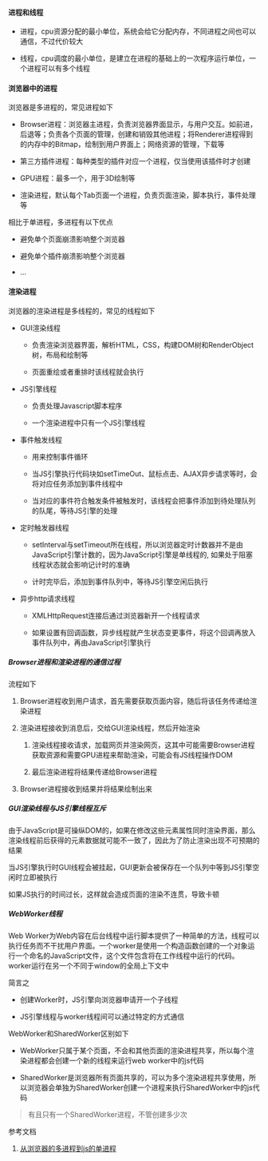 #### 进程和线程

- 进程，cpu资源分配的最小单位，系统会给它分配内存，不同进程之间也可以通信，不过代价较大

- 线程，cpu调度的最小单位，是建立在进程的基础上的一次程序运行单位，一个进程可以有多个线程

#### 浏览器中的进程

浏览器是多进程的，常见进程如下

- Browser进程：浏览器主进程，负责浏览器界面显示，与用户交互。如前进，后退等；负责各个页面的管理，创建和销毁其他进程；将Renderer进程得到的内存中的Bitmap，绘制到用户界面上；网络资源的管理，下载等

- 第三方插件进程：每种类型的插件对应一个进程，仅当使用该插件时才创建

- GPU进程：最多一个，用于3D绘制等

- 渲染进程，默认每个Tab页面一个进程，负责页面渲染，脚本执行，事件处理等

相比于单进程，多进程有以下优点

- 避免单个页面崩溃影响整个浏览器

- 避免单个插件崩溃影响整个浏览器

- ...

#### 渲染进程

浏览器的渲染进程是多线程的，常见的线程如下

- GUI渲染线程

    - 负责渲染浏览器界面，解析HTML，CSS，构建DOM树和RenderObject树，布局和绘制等

    - 页面重绘或者重排时该线程就会执行

- JS引擎线程

    - 负责处理Javascript脚本程序

    - 一个渲染进程中只有一个JS引擎线程

- 事件触发线程

    - 用来控制事件循环

    - 当JS引擎执行代码块如setTimeOut、鼠标点击、AJAX异步请求等时，会将对应任务添加到事件线程中

    - 当对应的事件符合触发条件被触发时，该线程会把事件添加到待处理队列的队尾，等待JS引擎的处理

- 定时触发器线程

    - setInterval与setTimeout所在线程，所以浏览器定时计数器并不是由JavaScript引擎计数的，因为JavaScript引擎是单线程的, 如果处于阻塞线程状态就会影响记计时的准确

    - 计时完毕后，添加到事件队列中，等待JS引擎空闲后执行

- 异步http请求线程

    - XMLHttpRequest连接后通过浏览器新开一个线程请求

    - 如果设置有回调函数，异步线程就产生状态变更事件，将这个回调再放入事件队列中，再由JavaScript引擎执行

##### Browser进程和渲染进程的通信过程

流程如下

1. Browser进程收到用户请求，首先需要获取页面内容，随后将该任务传递给渲染进程

2. 渲染进程接收到消息后，交给GUI渲染线程，然后开始渲染

    1. 渲染线程接收请求，加载网页并渲染网页，这其中可能需要Browser进程获取资源和需要GPU进程来帮助渲染，可能会有JS线程操作DOM

    2. 最后渲染进程将结果传递给Browser进程

3. Browser进程接收到结果并将结果绘制出来

##### GUI渲染线程与JS引擎线程互斥

由于JavaScript是可操纵DOM的，如果在修改这些元素属性同时渲染界面，那么渲染线程前后获得的元素数据就可能不一致了，因此为了防止渲染出现不可预期的结果

当JS引擎执行时GUI线程会被挂起，GUI更新会被保存在一个队列中等到JS引擎空闲时立即被执行

如果JS执行的时间过长，这样就会造成页面的渲染不连贯，导致卡顿

##### WebWorker线程

Web Worker为Web内容在后台线程中运行脚本提供了一种简单的方法，线程可以执行任务而不干扰用户界面。一个worker是使用一个构造函数创建的一个对象运行一个命名的JavaScript文件，这个文件包含将在工作线程中运行的代码。worker运行在另一个不同于window的全局上下文中

简言之

- 创建Worker时，JS引擎向浏览器申请开一个子线程

- JS引擎线程与worker线程间可以通过特定的方式通信

WebWorker和SharedWorker区别如下

- WebWorker只属于某个页面，不会和其他页面的渲染进程共享，所以每个渲染进程都会创建一个新的线程来运行web worker中的js代码

- SharedWorker是浏览器所有页面共享的，可以为多个渲染进程共享使用，所以浏览器会单独为SharedWorker创建一个进程来执行SharedWorker中的js代码

> 有且只有一个SharedWorker进程，不管创建多少次

参考文档

1. [从浏览器的多进程到js的单进程](https://segmentfault.com/a/1190000012925872)